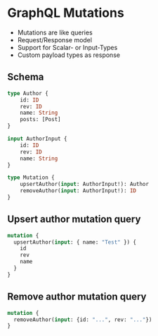 # GraphQL Mutations

* Mutations are like queries
* Request/Response model
* Support for Scalar- or Input-Types
* Custom payload types as response

## Schema

```graphql
type Author {
    id: ID
    rev: ID
    name: String
    posts: [Post] 
}

input AuthorInput {
    id: ID
    rev: ID
    name: String
}

type Mutation {
    upsertAuthor(input: AuthorInput!): Author
    removeAuthor(input: AuthorInput!): ID
}
```

## Upsert author mutation query

```graphql
mutation {
  upsertAuthor(input: { name: "Test" }) {
    id
    rev
    name
  }
}
```

## Remove author mutation query

```graphql
mutation {
  removeAuthor(input: {id: "...", rev: "..."})
}
```